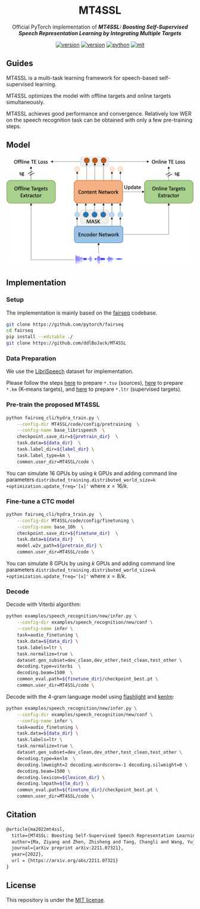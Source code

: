 <div align="center">
    <h1>
        MT4SSL
    </h1>
    <p>
    Official PyTorch implementation of <b><em>MT4SSL: Boosting Self-Supervised Speech Representation Learning by Integrating Multiple Targets</em></b>
    </p>
    <a href="https://github.com/ddlBoJack/MT4SSL"><img src="https://img.shields.io/badge/Platform-linux-lightgrey" alt="version"></a>
    <a href="https://github.com/ddlBoJack/MT4SSL"><img src="https://img.shields.io/badge/Python-3.8-orange" alt="version"></a>
    <a href="https://github.com/ddlBoJack/MT4SSL"><img src="https://img.shields.io/badge/PyTorch-1.12-brightgreen" alt="python"></a>
    <a href="https://github.com/ddlBoJack/MT4SSL"><img src="https://img.shields.io/badge/License-MIT-red.svg" alt="mit"></a>
</div>

## Guides

MT4SSL is a multi-task learning framework for speech-based self-supervised learning. 

MT4SSL optimizes the model with offline targets and online targets simultaneously. 

MT4SSL achieves good performance and convergence. Relatively low WER on the speech recognition task can be obtained with only a few pre-training steps. 



## Model

![](./src/MT4SSL.png)



## Implementation

### Setup

The implementation is mainly based on the [fairseq](https://github.com/facebookresearch/fairseq) codebase. 

```bash
git clone https://github.com/pytorch/fairseq
cd fairseq
pip install --editable ./
git clone https://github.com/ddlBoJack/MT4SSL
```



### Data Preparation

We use the [LibriSpeech](http://www.openslr.org/12) dataset for implementation.

Please follow the steps [here](https://github.com/facebookresearch/fairseq/tree/main/examples/wav2vec#prepare-training-data-manifest) to prepare `*.tsv` (sources), [here](https://github.com/facebookresearch/fairseq/tree/main/examples/hubert#data-preparation) to prepare  `*.km` (K-means targets), and [here](https://github.com/facebookresearch/fairseq/tree/main/examples/wav2vec#prepare-training-data-manifest) to prepare `*.ltr` (supervised targets). 



### Pre-train the proposed MT4SSL

```bash
python fairseq_cli/hydra_train.py \
    --config-dir MT4SSL/code/config/pretraining  \
    --config-name base_librispeech  \
    checkpoint.save_dir=${pretrain_dir}  \
    task.data=${data_dir}  \
    task.label_dir=${label_dir} \
    task.label_type=km \
    common.user_dir=MT4SSL/code \
```

You can simulate $16$ GPUs by using $k$ GPUs and adding command line parameters `distributed_training.distributed_world_size=k` `+optimization.update_freq='[x]'` where $x = 16/k$.



### Fine-tune  a CTC model

```bash
python fairseq_cli/hydra_train.py  \
    --config-dir MT4SSL/code/config/finetuning \
    --config-name base_10h  \
    checkpoint.save_dir=${finetune_dir}  \
    task.data=${data_dir}   \
    model.w2v_path=${pretrain_dir} \
    common.user_dir=MT4SSL/code \
```

You can simulate $8$ GPUs by using $k$ GPUs and adding command line parameters `distributed_training.distributed_world_size=k` `+optimization.update_freq='[x]'` where $x = 8/k$.



### Decode

Decode with Viterbi algorithm:

```bash
python examples/speech_recognition/new/infer.py \
    --config-dir examples/speech_recognition/new/conf \
    --config-name infer \
    task=audio_finetuning \
    task.data=${data_dir} \
    task.labels=ltr \
    task.normalize=true \
    dataset.gen_subset=dev_clean,dev_other,test_clean,test_other \
    decoding.type=viterbi  \
    decoding.beam=1500  \
    common_eval.path=${finetune_dir}/checkpoint_best.pt \
    common.user_dir=MT4SSL/code \
```



Decode with the 4-gram language model using [flashlight](https://github.com/flashlight/flashlight/tree/main/bindings/python) and [kenlm](https://github.com/kpu/kenlm): 

```bash
python examples/speech_recognition/new/infer.py \
    --config-dir examples/speech_recognition/new/conf \
    --config-name infer \
    task=audio_finetuning \
    task.data=${data_dir} \
    task.labels=ltr \
    task.normalize=true \
    dataset.gen_subset=dev_clean,dev_other,test_clean,test_other \
    decoding.type=kenlm  \
    decoding.lmweight=2 decoding.wordscore=-1 decoding.silweight=0 \
    decoding.beam=1500 \
    decoding.lexicon=${lexicon_dir} \
    decoding.lmpath=${lm_dir} \
    common_eval.path=${finetune_dir}/checkpoint_best.pt \
    common.user_dir=MT4SSL/code \
```



## Citation

``` latex
@article{ma2022mt4ssl,
  title={MT4SSL: Boosting Self-Supervised Speech Representation Learning by Integrating Multiple Targets},
  author={Ma, Ziyang and Zhen, Zhisheng and Tang, Changli and Wang, Yujin and Chen, Xie},
  journal={arXiv preprint arXiv:2211.07321},
  year={2022},
  url = {https://arxiv.org/abs/2211.07321}
}
```

## License

This repository is under the [MIT license](https://github.com/ddlBoJack/MT4SSL/blob/main/LICENSE). 
